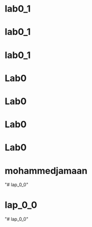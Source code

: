 # lab0_1
# lab0_1
# lab0_1
# Lab0
# Lab0
# Lab0
# Lab0
# mohammedjamaan
"# lap_0_0" 
# lap_0_0
"# lap_0_0" 

